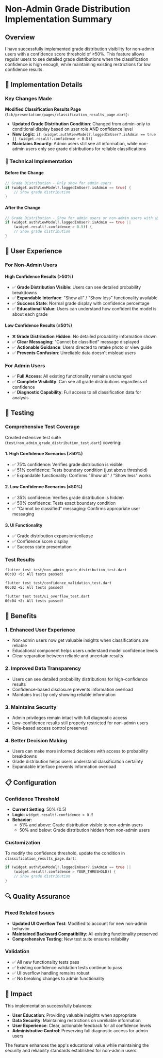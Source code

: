 # Non-Admin Grade Distribution Implementation Summary

## Overview

I have successfully implemented grade distribution visibility for non-admin users with a confidence score threshold of ≥50%. This feature allows regular users to see detailed grade distributions when the classification confidence is high enough, while maintaining existing restrictions for low confidence results.

## 🎯 Implementation Details

### Key Changes Made

**Modified Classification Results Page** (`lib/presentation/pages/classification_results_page.dart`):
- **Updated Grade Distribution Condition**: Changed from admin-only to conditional display based on user role AND confidence level
- **New Logic**: `if (widget.authViewModel?.loggedInUser?.isAdmin == true || (widget.result!.confidence > 0.5))`
- **Maintains Security**: Admin users still see all information, while non-admin users only see grade distributions for reliable classifications

### 🔧 Technical Implementation

#### Before the Change
```dart
// Grade Distribution - Only show for admin users
if (widget.authViewModel?.loggedInUser?.isAdmin == true) {
    // Show grade distribution
}
```

#### After the Change
```dart
// Grade Distribution - Show for admin users or non-admin users with ≥50% confidence
if (widget.authViewModel?.loggedInUser?.isAdmin == true ||
    (widget.result!.confidence > 0.5)) {
    // Show grade distribution
}
```

## 🎨 User Experience

### For Non-Admin Users

#### **High Confidence Results (>50%)**
- ✅ **Grade Distribution Visible**: Users can see detailed probability breakdowns
- ✅ **Expandable Interface**: "Show all" / "Show less" functionality available
- ✅ **Success State**: Normal grade display with confidence percentage
- ✅ **Educational Value**: Users can understand how confident the model is about each grade

#### **Low Confidence Results (≤50%)**
- ❌ **Grade Distribution Hidden**: No detailed probability information shown
- ✅ **Clear Messaging**: "Cannot be classified" message displayed
- ✅ **Actionable Guidance**: Users directed to retake photo or view guide
- ✅ **Prevents Confusion**: Unreliable data doesn't mislead users

### For Admin Users
- ✅ **Full Access**: All existing functionality remains unchanged
- ✅ **Complete Visibility**: Can see all grade distributions regardless of confidence
- ✅ **Diagnostic Capability**: Full access to all classification data for analysis

## 🧪 Testing

### Comprehensive Test Coverage

Created extensive test suite (`test/non_admin_grade_distribution_test.dart`) covering:

#### **1. High Confidence Scenarios (>50%)**
- ✅ 75% confidence: Verifies grade distribution is visible
- ✅ 51% confidence: Tests boundary condition (just above threshold)
- ✅ Expandable functionality: Confirms "Show all" / "Show less" works

#### **2. Low Confidence Scenarios (≤50%)**
- ✅ 35% confidence: Verifies grade distribution is hidden
- ✅ 50% confidence: Tests exact boundary condition
- ✅ "Cannot be classified" messaging: Confirms appropriate user messaging

#### **3. UI Functionality**
- ✅ Grade distribution expansion/collapse
- ✅ Confidence score display
- ✅ Success state presentation

### Test Results
```bash
flutter test test/non_admin_grade_distribution_test.dart
00:03 +5: All tests passed!

flutter test test/confidence_validation_test.dart
00:02 +5: All tests passed!

flutter test test/ui_overflow_test.dart  
00:04 +2: All tests passed!
```

## 🚀 Benefits

### **1. Enhanced User Experience**
- Non-admin users now get valuable insights when classifications are reliable
- Educational component helps users understand model confidence levels
- Clear separation between reliable and uncertain results

### **2. Improved Data Transparency**
- Users can see detailed probability distributions for high-confidence results
- Confidence-based disclosure prevents information overload
- Maintains trust by only showing reliable information

### **3. Maintains Security**
- Admin privileges remain intact with full diagnostic access
- Low-confidence results still properly restricted for non-admin users
- Role-based access control preserved

### **4. Better Decision Making**
- Users can make more informed decisions with access to probability breakdowns
- Grade distribution helps users understand classification certainty
- Expandable interface prevents information overload

## 📋 Configuration

### Confidence Threshold
- **Current Setting**: 50% (0.5)
- **Logic**: `widget.result!.confidence > 0.5`
- **Behavior**: 
  - 51% and above: Grade distribution visible to non-admin users
  - 50% and below: Grade distribution hidden from non-admin users

### Customization
To modify the confidence threshold, update the condition in `classification_results_page.dart`:
```dart
if (widget.authViewModel?.loggedInUser?.isAdmin == true ||
    (widget.result!.confidence > YOUR_THRESHOLD)) {
    // Show grade distribution
}
```

## 🔍 Quality Assurance

### Fixed Related Issues
- **Updated UI Overflow Test**: Modified to account for new non-admin behavior
- **Maintained Backward Compatibility**: All existing functionality preserved
- **Comprehensive Testing**: New test suite ensures reliability

### Validation
- ✅ All new functionality tests pass
- ✅ Existing confidence validation tests continue to pass
- ✅ UI overflow handling remains robust
- ✅ No breaking changes to admin functionality

## 🎯 Impact

This implementation successfully balances:
- **User Education**: Providing valuable insights when appropriate
- **Data Security**: Maintaining restrictions on unreliable information
- **User Experience**: Clear, actionable feedback for all confidence levels
- **Administrative Control**: Preserving full diagnostic access for admin users

The feature enhances the app's educational value while maintaining the security and reliability standards established for non-admin users.
